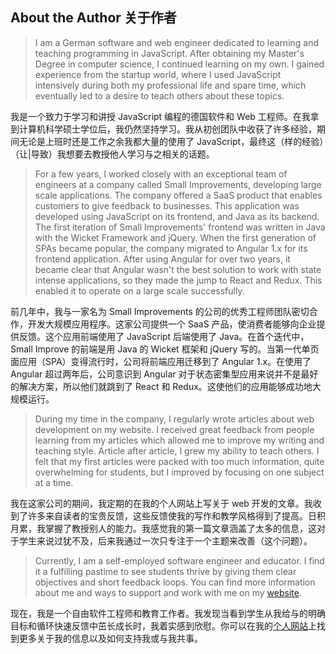 ## About the Author 关于作者

> I am a German software and web engineer dedicated to learning and teaching programming in JavaScript. After obtaining my Master's Degree in computer science, I continued learning on my own. I gained experience from the startup world, where I used JavaScript intensively during both my professional life and spare time, which eventually led to a desire to teach others about these topics.

我是一个致力于学习和讲授 JavaScript 编程的德国软件和 Web 工程师。在我拿到计算机科学硕士学位后，我仍然坚持学习。我从初创团队中收获了许多经验，期间无论是上班时还是工作之余我都大量的使用了 JavaScript，最终这（样的经验）（让|导致）我想要去教授他人学习与之相关的话题。

> For a few years, I worked closely with an exceptional team of engineers at a company called Small Improvements, developing large scale applications. The company offered a SaaS product that enables customers to give feedback to businesses. This application was developed using JavaScript on its frontend, and Java as its backend. The first iteration of Small Improvements' frontend was written in Java with the Wicket Framework and jQuery. When the first generation of SPAs became popular, the company migrated to Angular 1.x for its frontend application. After using Angular for over two years, it became clear that Angular wasn't the best solution to work with state intense applications, so they made the jump to React and Redux. This enabled it to operate on a large scale successfully.

前几年中，我与一家名为 Small Improvements 的公司的优秀工程师团队密切合作，开发大规模应用程序。这家公司提供一个 SaaS 产品，使消费者能够向企业提供反馈。这个应用前端使用了 JavaScript 后端使用了 Java。在首个迭代中，Small Improve 的前端是用 Java 的 Wicket 框架和 jQuery 写的。当第一代单页面应用（SPA）变得流行时，公司将前端应用迁移到了 Angular 1.x。在使用了 Angular 超过两年后，公司意识到 Angular 对于状态密集型应用来说并不是最好的解决方案，所以他们就跳到了 React 和 Redux。这使他们的应用能够成功地大规模运行。

> During my time in the company, I regularly wrote articles about web development on my website. I received great feedback from people learning from my articles which allowed me to improve my writing and teaching style. Article after article, I grew my ability to teach others. I felt that my first articles were packed with too much information, quite overwhelming for students, but I improved by focusing on one subject at a time.

我在这家公司的期间，我定期的在我的个人网站上写关于 web 开发的文章。我收到了许多来自读者的宝贵反馈，这些反馈使我的写作和教学风格得到了提高。日积月累，我掌握了教授别人的能力。我感觉我的第一篇文章涵盖了太多的信息，这对于学生来说过犹不及，后来我通过一次只专注于一个主题来改善（这个问题）。

> Currently, I am a self-employed software engineer and educator. I find it a fulfilling pastime to see students thrive by giving them clear objectives and short feedback loops. You can find more information about me and ways to support and work with me on my [website](https://www.robinwieruch.de/about).

现在，我是一个自由软件工程师和教育工作者。我发现当看到学生从我给与的明确目标和循环快速反馈中茁长成长时，我着实感到欣慰。你可以在我的[个人网站](https://www.robinwieruch.de/about)上找到更多关于我的信息以及如何支持我或与我共事。